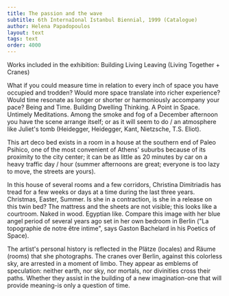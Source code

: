 ```yaml
---
title: The passion and the wave
subtitle: 6th InternaIonal Istanbul Biennial, 1999 (Catalogue)
author: Helena Papadopoulos
layout: text
tags: text
order: 4000
---
```


Works included in the exhibition: Building Living Leaving (Living Together + Cranes)

What if you could measure time in relation to every inch of space you have occupied and trodden? Would more space translate into richer experience? Would time resonate as longer or shorter or harmoniously accompany your pace? Being and Time. Building Dwelling Thinking. A Point in Space. Untimely Meditations. Among the smoke and fog of a December afternoon you have the scene arrange itself; or as it will seem to do / an atmosphere like Juliet's tomb (Heidegger, Heidegger, Kant, Nietzsche, T.S. Eliot).

This art deco bed exists in a room in a house at the southern end of Paleo Psihico, one of the most convenient of Athens' suburbs because of its proximity to the city center; it can be as little as 20 minutes by car on a heavy traffic day / hour (summer afternoons are great; everyone is too lazy to move, the streets are yours).

In this house of several rooms and a few corridors, Christina Dimitriadis has tread for a few weeks or days at a time during the last three years. Christmas, Easter, Summer. Is she in a contraction, is she in a release on this twin bed? The mattress and the sheets are not visible; this looks like a courtroom. Naked in wood. Egyptian like. Compare this image with her blue angel period of several years ago set in her own bedroom in Berlin ("La topographie de notre être intime", says Gaston Bachelard in his Poetics of Space).

The artist's personal history is reflected in the Plätze (locales) and Räume (rooms) that she photographs. The cranes over Berlin, against this colorless sky, are arrested in a moment of limbo. They appear as emblems of speculation: neither earth, nor sky, nor mortals, nor divinities cross their paths. Whether they assist in the building of a new imagination-one that will provide meaning-is only a question of time.

